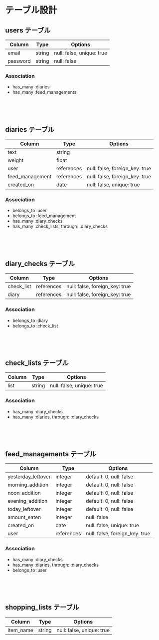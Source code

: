 # テーブル設計

## users テーブル

| Column   | Type   | Options                   |
| -------- | ------ | ------------------------- |
| email    | string | null: false, unique: true |
| password | string | null: false               |

### Association

- has_many :diaries
- has_many :feed_managements
<br />
<br />
<br />

## diaries テーブル

| Column          | Type       | Options                        |
| --------------- | ---------- | ------------------------------ |
| text            | string     |                                |
| weight          | float      |                                |
| user            | references | null: false, foreign_key: true |
| feed_management | references | null: false, foreign_key: true |
| created_on      | date       | null: false, unique: true      |

### Association

- belongs_to :user
- belongs_to :feed_management
- has_many :diary_checks
- has_many :check_lists, through: :diary_checks
<br />
<br />
<br />

## diary_checks テーブル

| Column          | Type       | Options                        |
| --------------- | ---------- | ------------------------------ |
| check_list      | references | null: false, foreign_key: true |
| diary           | references | null: false, foreign_key: true |

### Association

- belongs_to :diary
- belongs_to :check_list
<br />
<br />
<br />

## check_lists テーブル

| Column          | Type       | Options                        |
| --------------- | ---------- | ------------------------------ |
| list            | string     | null: false, unique: true      |

### Association

- has_many :diary_checks
- has_many :diaries, through: :diary_checks
<br />
<br />
<br />

## feed_managements テーブル

| Column             | Type        | Options                        |
| ------------------ | ----------- | ------------------------------ |
| yesterday_leftover | integer     | default: 0, null: false        |
| morning_addition   | integer     | default: 0, null: false        |
| noon_addition      | integer     | default: 0, null: false        |
| evening_addition   | integer     | default: 0, null: false        |
| today_leftover     | integer     | default: 0, null: false        |
| amount_eaten       | integer     | null: false                    |
| created_on         | date        | null: false, unique: true      |
| user               | references  | null: false, foreign_key: true |

### Association

- has_many :diary_checks
- has_many :diaries, through: :diary_checks
- belongs_to :user
<br />
<br />
<br />

## shopping_lists テーブル

| Column             | Type        | Options                        |
| ------------------ | ----------- | ------------------------------ |
| item_name          | string      | null: false, unique: true      |

